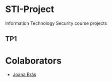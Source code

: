 # STI-Project

Information Technology Security course projects

## TP1


# Colaborators
  - [Joana Brás](https://github.com/joanaa-b)
